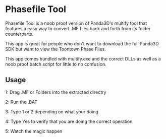 Phasefile Tool
========
Phasefile Tool is a noob proof version of Panda3D's multify tool that features a easy way to convert .MF files back and forth from its folder counterparts.

This app is great for people who don't want to download the full Panda3D SDK but want to view the Toontown Phase Files.

This app comes bundled with multify.exe and the correct DLLs as well as a noob proof batch script for little to no confusion.

## Usage
1: Drag .MF or Folders into the extracted directry

2: Run the .BAT

3: Type 1 or 2 depending on what your doing

4: Type Yes to verify that you are doing the correct operation

5: Watch the magic happen
